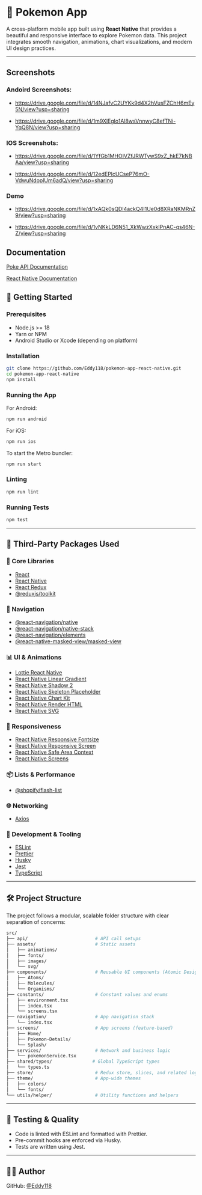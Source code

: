 
# 🧬 Pokemon App

A cross-platform mobile app built using **React Native** that provides a beautiful and responsive interface to explore Pokemon data. This project integrates smooth navigation, animations, chart visualizations, and modern UI design practices.

---

## Screenshots

### Andoird Screenshots: 

- https://drive.google.com/file/d/14NJafvC2UYKk9d4X2hVusFZChH6mEy5N/view?usp=sharing

- https://drive.google.com/file/d/1m9XlEglo1Al8wsVnnwyC8efTNi-YqQ8N/view?usp=sharing

### IOS Screenshots: 

- https://drive.google.com/file/d/1YfGb1MHOIVZfJRWTywS9xZ_hkE7kNBAa/view?usp=sharing

- https://drive.google.com/file/d/12edEPlcUCseP76mO-VdwuNdoplUm6adQ/view?usp=sharing


### Demo

- https://drive.google.com/file/d/1xAQk0sQDI4ackQ4I1Ue0d8XRaNKMRnZ9/view?usp=sharing

- https://drive.google.com/file/d/1vNKkLD6N51_XkWwzXxkIPnAC-qs46N-Z/view?usp=sharing


## Documentation

[Poke API Documentation](https://pokeapi.co/)

[React Native Documentation](https://reactnative.dev/docs/getting-started)


## 🚀 Getting Started

### Prerequisites

- Node.js >= 18
- Yarn or NPM
- Android Studio or Xcode (depending on platform)

### Installation

```bash
git clone https://github.com/Eddy118/pokemon-app-react-native.git
cd pokemon-app-react-native
npm install
```

### Running the App

For Android:

```bash
npm run android
```

For iOS:

```bash
npm run ios
```

To start the Metro bundler:

```bash
npm run start
```

### Linting

```bash
npm run lint
```

### Running Tests

```bash
npm test
```

---

## 🧩 Third-Party Packages Used

### 📱 Core Libraries

- [React](https://reactjs.org/)
- [React Native](https://reactnative.dev/)
- [React Redux](https://react-redux.js.org/)
- [@reduxjs/toolkit](https://redux-toolkit.js.org/)

### 🔀 Navigation

- [@react-navigation/native](https://reactnavigation.org/)
- [@react-navigation/native-stack](https://reactnavigation.org/docs/native-stack-navigator/)
- [@react-navigation/elements](https://reactnavigation.org/docs/elements/)
- [@react-native-masked-view/masked-view](https://github.com/react-native-masked-view/masked-view)

### 📊 UI & Animations

- [Lottie React Native](https://github.com/lottie-react-native/lottie-react-native)
- [React Native Linear Gradient](https://github.com/react-native-linear-gradient/react-native-linear-gradient)
- [React Native Shadow 2](https://github.com/SrBrahma/react-native-shadow-2)
- [React Native Skeleton Placeholder](https://github.com/chramos/react-native-skeleton-placeholder)
- [React Native Chart Kit](https://github.com/indiespirit/react-native-chart-kit)
- [React Native Render HTML](https://github.com/meliorence/react-native-render-html)
- [React Native SVG](https://github.com/software-mansion/react-native-svg)

### 📐 Responsiveness

- [React Native Responsive Fontsize](https://github.com/heyman333/react-native-responsive-fontSize)
- [React Native Responsive Screen](https://github.com/marudy/react-native-responsive-screen)
- [React Native Safe Area Context](https://github.com/th3rdwave/react-native-safe-area-context)
- [React Native Screens](https://github.com/software-mansion/react-native-screens)

### 📦 Lists & Performance

- [@shopify/flash-list](https://github.com/Shopify/flash-list)

### 🌐 Networking

- [Axios](https://axios-http.com/)

### 🧪 Development & Tooling

- [ESLint](https://eslint.org/)
- [Prettier](https://prettier.io/)
- [Husky](https://typicode.github.io/husky/)
- [Jest](https://jestjs.io/)
- [TypeScript](https://www.typescriptlang.org/)

---

## 🛠 Project Structure

The project follows a modular, scalable folder structure with clear separation of concerns:

```bash
src/
├── api/                         # API call setups
├── assets/                      # Static assets
│   ├── animations/
│   ├── fonts/
│   ├── images/
│   └── svg/
├── components/                  # Reusable UI components (Atomic Design)
│   ├── Atoms/
│   ├── Molecules/
│   └── Organisms/
├── constants/                   # Constant values and enums
│   ├── environment.tsx
│   ├── index.tsx
│   └── screens.tsx
├── navigation/                  # App navigation stack
│   └── index.tsx
├── screens/                     # App screens (feature-based)
│   ├── Home/
│   ├── Pokemon-Details/
│   └── Splash/
├── services/                    # Network and business logic
│   └── pokemonService.tsx
├── shared/types/               # Global TypeScript types
│   └── types.ts
├── store/                       # Redux store, slices, and related logic
├── theme/                       # App-wide themes
│   ├── colors/
│   └── fonts/
└── utils/helper/                # Utility functions and helpers
```

---

## 🧪 Testing & Quality

- Code is linted with ESLint and formatted with Prettier.
- Pre-commit hooks are enforced via Husky.
- Tests are written using Jest.

---


## 👨‍💻 Author

GitHub: [@Eddy118](https://github.com/Eddy118)
